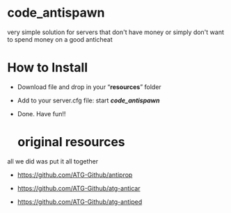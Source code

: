 # code_antispawn
very simple solution for servers that don't have money or simply don't want to spend money on a good anticheat

# How to Install
+ Download file and drop in your “**resources**” folder

+ Add to your server.cfg file: start ***code_antispawn***

+ Done. Have fun!!

  # original resources
all we did was put it all together

  + https://github.com/ATG-Github/antiprop

  + https://github.com/ATG-Github/atg-anticar

  + https://github.com/ATG-Github/atg-antiped
